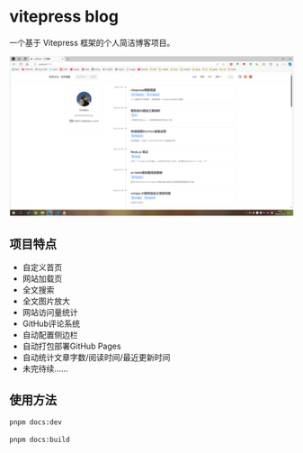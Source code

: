 # vitepress blog

一个基于 Vitepress 框架的个人简洁博客项目。

<img src="./docs/public/index.png" style="border:1px solid #efefef" />

## 项目特点

- 自定义首页
- 网站加载页
- 全文搜索
- 全文图片放大
- 网站访问量统计
- GitHub评论系统
- 自动配置侧边栏
- 自动打包部署GitHub Pages
- 自动统计文章字数/阅读时间/最近更新时间
- 未完待续......

## 使用方法

```bash
pnpm docs:dev
```

```bash
pnpm docs:build
```
